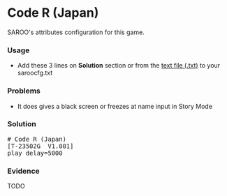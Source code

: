 # Code R (Japan)

SAROO's attributes configuration for this game.

### Usage

- Add these 3 lines on **Solution** section or from the [text file (.txt)](./config.txt) to your saroocfg.txt

### Problems

- It does gives a black screen or freezes at name input in Story Mode

### Solution

<pre># Code R (Japan)
[T-23502G  V1.001]
play_delay=5000</pre>

### Evidence

TODO
